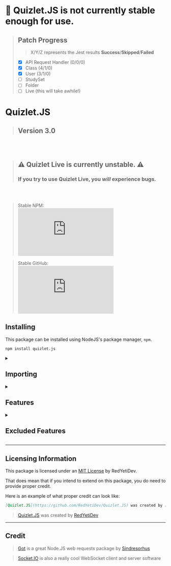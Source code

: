 # 🤒 Quizlet.JS is not currently stable enough for use.
> ## Patch Progress
> > X/Y/Z represents the Jest results **Success**/**Skipped**/**Failed**
> - [x] API Request Handler (0/0/0)
> - [x] Class (4/1/0)
> - [x] User (3/1/0)
> - [ ] StudySet
> - [ ] Folder
> - [ ] Live (this will take awhile!) 
> 
# Quizlet.JS
> ## Version 3.0
<br/><br/>
> ## ⚠ Quizlet Live is currently unstable. ⚠
> ### If you try to use Quizlet Live, you **_will_** experience bugs. 
<br/><br/>
> Stable NPM:<br/>[![NPM](https://img.shields.io/npm/v/quizlet.js?color=4f12d7&logo=npm&style=for-the-badge&label=Version)](https://npmjs.com/package/quizlet.js)<br/>

> Stable GitHub:<br/>[![GitHub release](https://img.shields.io/github/v/release/redyetidev/quizlet.js?label=version&color=4f12d7&logo=github&style=for-the-badge)](https://github.com/redyetidev/quizlet.js/releases)<br/>


## Installing
This package can be installed using NodeJS's package manager, `npm`.
```
npm install quizlet.js
```

<details>
    <summary>
    
## **Importing**    
</summary>

> To use the new *ESM* syntax, set your `type` to `module` in your `package.json`. [**Click me**](https://nodejs.org/api/packages.html#packages_package_json_and_file_extensions) for more information
- You can import the entire package into a single variable (***esm***)
    ```js
    import * as Quizlet from 'quizlet.js'
    ```

- You can import certain parts of the package into different variables (***esm***)
    ```js
    import {Class, StudySet, User, Live, Folder} from 'quizlet.js'
    ```
- You can also import this package into non-esm modules (***commonjs***)
    ```js
    var Quizlet = await import("quizlet.js")
    ```

</details>

<details>
    <summary>

## **Features**
</summary>

- ## StudySet (`Quizlet.StudySet`)
    One of the main things about Quizlet is the unique study sets. This class allows you to access these sets 
    - ### **Methods**
        <table><thead><tr><th>Type</th><th>Method</th><th>Parameters</th><th>Returns</th><th>Description</th><th>Example</th></tr></thead><tbody><tr><td>

        `static`</td><td>`getByID`</td><td>
        | Parameter | Type              | Default  | Description |
        |-----------|-------------------|----------|-------------|
        | `id`      | `string` `number` | Required | The Set ID  |
        </td><td>
        
        `Promise<StudySet>`</td><td>Gets a study set via it's ID</td><td>
        ```js
        await StudySet.getByID("123456")
        ```
        </td></tr><tr><td>

        `static`</td><td>`getFromUser`</td><td>
        | Parameter | Type              | Default  | Description |
        |-----------|-------------------|----------|-------------|
        | `id`      | `string` `number` | Required | The User ID  |
        </td><td>`Promise<StudySet[]>`</td><td>Gets all the sets that a user has created</td><td>
        ```js
        await StudySet.getFromUser("123456")
        ```
        </td></tr><tr><td>

        `static`</td><td>`getFromClass`</td><td>
        | Parameter | Type              | Default  | Description |
        |-----------|-------------------|----------|-------------|
        | `id`      | `string` `number` | Required | The Class ID  |
        </td><td>
        
        `Promise<StudySet[]>`</td><td>Gets all the sets that exist within a class</td><td>
        ```js
        await StudySet.getFromClass("123456")
        ```
        </td></tr><tr><td>

        `static`</td><td>`getFromFolder`</td><td>
        | Parameter | Type              | Default  | Description |
        |-----------|-------------------|----------|-------------|
        | `id`      | `string` `number` | Required | The Folder ID  |
        </td><td>
        
        `Promise<StudySet[]>`</td><td>Gets all the sets that exist within a folder</td><td>
        ```js
        await StudySet.getFromFolder("123456")
        ```
        </td></tr><tr><td>
        
        `dynamic`</td><td>`getTerms`</td><td>None</td><td id="set-term">`Promise<Term>`:<table><thead><tr><th>Property</th><th>Type</th><th>Description</th></tr></thead><tbody><tr><td>`term`</td><td><table><thead><tr><th>Property</th><th>Type</th><th>Description</th></tr></thead><tbody><tr><td>`text`</td><td>`string`</td><td>The content's text</td></tr><tr><td>`audio`</td><td>`string`</td><td>The content's audio (Always a TTS from my testing)</td></tr></tbody></table></td><td>The term's term</td></tr><tr><td>`definition`</td><td><table><thead><tr><th>Property</th><th>Type</th><th>Description</th></tr></thead><tbody><tr><td>`text`</td><td>`string`</td><td>The content's text</td></tr><tr><td>`audio`</td><td>`string`</td><td>The content's audio (Always a TTS from my testing)</td></tr></tbody></table></td><td>The term's definition</td></tr><tr><td>`rank`</td><td>`number`</td><td>The term's index, or rank in the set</td></tr><tr><td>`image`</td><td>`string`</td><td>The image URL of the term.</td></tr><tr><td>`setId`</td><td>`number`</td><td>The ID of the set that this term belongs in</td></tr><tr><td>`id`</td><td>`number`</td><td>The ID of this term</td></tr></tbody></table></td><td>Gets all the terms in a study set</td><td>
        ```js
        await mySet.getTerms()
        ```
        </td></tr><tr><td>

        `dynamic`</td><td>`getCreator`</td><td>None</td><td>`Promise<User>`</td><td>Gets the creator of a study set.</td><td>
        ```js
        await mySet.getCreator()
        ```
        </td></tr></tbody></table>
    - ### **Properties**
        <table><thead><tr><th>Property</th><th>Type</th><th>Description</th></tr></thead><tbody><tr><td>
        
        `url`</td><td>`string`</td><td>The set URL</td></tr><tr><td>`id`</td><td>`number`</td><td>The set's ID</td></tr><tr><td>`creatorId`</td><td>`number`</td><td>The ID of the set's creator</td></tr><tr><td>`termLang`</td><td>`string`</td><td>The languages of the terms in the set</td></tr><tr><td>`defLang`</td><td>`string`</td><td>The languages of the definitions in the set</td></tr><tr><td>`title`</td><td>`string`</td><td>The set title/name</td></tr><tr><td>`description`</td><td>`string`</td><td>The set's description</td></tr><tr><td>`thumbnail`</td><td>`string`</td><td>The icon for the set</td></tr><tr><td>`numTerms`</td><td>`number`</td><td>The number of terms in this set</td></tr></tbody></table>
- ## User (`Quizlet.User`)
    The `User` class allows you to see details about users on Quizlet
    - ### **Methods**
        <table><thead><tr><th>Type</th><th>Method</th><th>Parameters</th><th>Returns</th><th>Description</th></tr></thead><tbody><tr><td>
        
        `static`</td><td>`getByID`</td><td>
        | Parameter 	| Types 	|Default| Description 	|
        |---	|---	|---	|-|
        | `id` 	| `string` `number`|Required 	| The user ID 	|
        </td><td>

        `Promise<User>`</td><td>Gets a user by their ID</td></tr><tr><td>`static`</td><td>`getByEmail`</td><td>
        | Parameter 	| Types    	|Default| Description      	|
        |-----------	|----------	|-|------------------	|
        | `email`   	| `string` 	|Required| The user's email 	|
        </td><td>
        
        `Promise<User>`</td><td>Gets a user from a registered email</td></tr><tr><td>`static`</td><td>`getByUsername`</td><td>
        | Parameter  	| Types    	| Description         	|
        |------------	|----------	|---------------------	|
        | `username` 	| `string` 	| The user's username 	|
        </td><td>
        
        `Promise<User>`</td><td>Gets a user from the user's username</td></tr><tr><td>`dynamic`</td><td>`getSets`</td><td>None</td><td>`Promise<StudySet[]>`</td><td>Gets all the sets that a user has created</td></tr><tr><td>`dynamic`</td><td>`getClasses`</td><td>None</td><td>`Promise<Class[]>`</td><td>Gets all the classes that the user is a member of</td></tr><tr><td>`dynamic`</td><td>`getFolders`</td><td>None</td><td>`Promise<Folder[]>`</td><td>Gets all the folders that the user has sets in</td></tr></tbody></table>
    - ### **Properties**
        | Property 	| Types 	| Description 	|
        |---	|---	|---	|
        | `id` 	| `number` 	| The user's ID 	|
        | `username` 	| `string` 	| The user's username 	|
        | `avatar` 	| `string` 	| The URL to the user's display image 	|
        | `numClasses` 	| `number` 	| The number of classes that this user is a memberof 	|
        | `type` 	| `0` `1` `2` 	| The type of the user this is. `0` means that the user is a student.<br/>`2` means that the user is a teacher.<br/>If you find out what `1` means for the user, please let me know 	|
- ## Class (`Quizlet.Class`)
    The `Class` class allows you to access classes created within Quizlet
    - ### **Methods**
        <table><thead><tr><th>Type</th><th>Method</th><th>Parameters</th><th>Returns</th><th>Description</th></tr></thead><tbody><tr><td>
        
        `static`</td><td>`getByID`</td><td>
        | Parameter 	| Types             	| Default  	| Description  	|
        |-----------	|-------------------	|----------	|--------------	|
        | `id`      	| `string` `number` 	| Required 	| The class ID 	|
        </td><td>
        
        `Promise<Class>`</td><td>Gets a class by its ID</td></tr><tr><td>`static`</td><td>`getByCode`</td><td>
        | Parameter 	| Type     	| Default  	| Description           	|
        |-----------	|----------	|----------	|-----------------------	|
        | `code`    	| `string` 	| Required 	| The class's join code 	|
        </td><td>
        
        `Promise<Class>`</td><td>Gets a class by its join code</td></tr><tr><td>`static`</td><td>`getFromSchool`</td><td>
        | Parameter 	| Types             	| Default  	| Description  	|
        |-----------	|-------------------	|----------	|--------------	|
        | `id`      	| `string` `number` 	| Required 	| The school's ID 	|
        </td><td>
        
        `Promise<Class[]>`</td><td>Gets all the classes in a school</td></tr><tr><td>`static`</td><td>`getFromUser`</td><td>
        | Parameter 	| Types             	| Default  	| Description  	|
        |-----------	|-------------------	|----------	|--------------	|
        | `id`      	| `string` `number` 	| Required 	| The user's ID 	|
        </td><td>
        
        `Promise<Class[]>`</td><td>Gets all the sets that a user has created</td></tr><tr><td>`static`</td><td>`getClasses`</td><td>None</td><td>`Promise<Class[]>`</td><td>Gets all the classes that the user is a member of</td></tr><tr><td>`dynamic`</td><td>`getMembers`</td><td>None</td><td>`Promise<User[]>`</td><td>Gets all the members of a class</td></tr><tr><td>`dynamic`</td><td>`getSets`</td><td>None</td><td>`Promise<Set[]>`</td><td>Gets all of the sets linked to the class</td></tr></tbody></table>
    - ### **Properties**
        | Property      	| Type     	| Description                         	|
        |---------------	|----------	|-------------------------------------	|
        | `id`          	| `number` 	| The class's ID                      	|
        | `title`       	| `string` 	| The class's title/name              	|
        | `description` 	| `string` 	| The class's course description      	|
        | `creatorId`   	| `number` 	| The ID of the class's creator       	|
        | `numMembers`  	| `number` 	| The number of members in this class 	|
        | `numSets`     	| `number` 	| The number of sets in this class    	|
- ## Folder (`Quizlet.Folder`)
    The `Folder` class allows you to see folders made by the many users of Quizlet
    - ### **Methods**
        <table><thead><tr><th>Type</th><th>Method</th><th>Parameters</th><th>Returns</th><th>Description</th></tr></thead><tbody><tr><td>
        
        `static`</td><td>`getByID`</td><td>
        | Property 	| Type     	| Default  	| Description     	|
        |----------	|----------	|----------	|-----------------	|
        | `id`     	| `number` 	| Required 	| The folder's ID 	|
        </td><td>
        
        `Promise<Folder>`</td><td>Gets a folder by its ID</td></tr><tr><td>`static`</td><td>`getFromUser`</td><td>
        | Property 	| Type     	| Default  	| Description     	|
        |----------	|----------	|----------	|-----------------	|
        | `id`     	| `number` 	| Required 	| The user's ID 	|
        </td><td>
        
        `Promise<Folder[]>`</td><td>Gets all the folders that belong to a user</td></tr><tr><td>`dynamic`</td><td>`getCreator`</td><td>None</td><td>`Promise<User>`</td><td>Gets the creator of a folder</td></tr><tr><td>`dynamic`</td><td>`getSets`</td><td>None</td><td>`Promise<Set[]>`</td><td>Gets all of sets in a folder</td></tr></tbody></table>
    - ### **Properties**
        | Property      	| Type     	| Description                          	|
        |---------------	|----------	|--------------------------------------	|
        | `id`          	| `number` 	| The folder's ID                      	|
        | `creatorId`   	| `number` 	| The ID of the folder's creator       	|
        | `title`       	| `string` 	| The folder's name                    	|
        | `description` 	| `string` 	| The folder's description             	|
        | `url`         	| `string` 	| The folder's publicly accessible URL 	|
- ## Live (`Quizlet.Live`)
    When using this package to join any kind of Quizlet Live game, the classes should be setup in the following mannor:
    ```js
    // First, create a new instance of "Classic" or "Checkpoint"
    /* Quizlet Checkpoint game pins start with the letter "C" (CXX-XXX), any other pins are Quizlet Live game pins */
    const game = new Quizlet.Live.Classic();

    // Once your class is initialized, setup all the events
    /* Refer to each individual class's documentation to see what events are supported */
    game.on("question", (question, options) => {
        // Both Classic and Checkpoint game modes have this event, but each event behaves differently.
        // The main thing throughout both classes is that it is highly recommended to call the `game.answer(...)` method from within this event
        game.answer(options[0])
    })

    // After your events are prepared, you can go ahead and join the game
    game.joinGame("XXXXXX" /* The game pin */, "RedYetiDev" /* username */, "https://assets.quizlet.com/...." /* Your avatar */)
    ```
    - ### **Classic** (`Quizlet.Live.Classic`)
        - ### Methods
            <table><thead><tr><th>Type</th><th>Method</th><th>Parameters</th><th>Returns</th><th>Description</th></tr></thead><tbody><tr><td>
            
            `static`</td><td>`getGame`</td><td>
            | Parameter	| Type     	| Default 	| Description  	|
            |----------	|----------	|---------	|--------------	|
            | `code`   	| `number` 	|Required   | The game code	|
            </td><td>
            
            `Promise<Object>`</td><td>Gets a game via it's code (**The return object is not typed, as you won't really ever need it, but typings may be added in the future**)</td></tr><tr><td>`dynamic`</td><td>`joinGame`</td><td>
            | Parameter 	| Type     	| Default                                                                                    	| Description                                                                                        	|
            |----------	|----------	|--------------------------------------------------------------------------------------------	|----------------------------------------------------------------------------------------------------	|
            | `pin`    	| `number` 	| Required                                                                                   	| The game pin                                                                                       	|
            | `name`   	| `string` 	| `"Quizlet.JS Bot"`                                                                         	| The username to join with                                                                          	|
            | `image`  	| `string` 	| [`"https://assets.quizlet.com/a/j/dist/app/i/live_game/default-avatar.610344da6feae31.png"`](https://assets.quizlet.com/a/j/dist/app/i/live_game/default-avatar.610344da6feae31.png) 	| The avatar to use when joining. *(This avatar's URL must have the root domain of `*.quizlet.com`)* 	|
            </td><td>Nothing</td><td>Joins the Quizlet Live game using the information provided</td></tr><tr><td>
            
            `dynamic`</td><td>`answer`</td><td>
            | Parameter 	| Types                    	| Description                                                                                                                                                                                                                                                                                                                                                                                               	|
            |-----------	|--------------------------	|-----------------------------------------------------------------------------------------------------------------------------------------------------------------------------------------------------------------------------------------------------------------------------------------------------------------------------------------------------------------------------------------------------------	|
            | `answer`  	| `string` `number` [`Term`](#set-term) 	| **`string`**: If `answer` is of type `string`, it is considered to be the content text of the correct answer<br/><br/>**`number`**: If `answer` is of type `number`, it is considered to be the index of the correct answer in the `options` array returned from the `question` event.<br/><br/>[**`Term`**](#set-term): If `answer` is an instance of [`Term`](#set-term), it is considered to contain the same text content of the correct answer 	|
            </td><td>Nothing</td><td>Answers the currently active Quizlet Live question</td></tr></tbody></table>
        - ### Properties
            | Property       	| Types      	| Description                                                                                                                                                                           	|
            |----------------	|------------	|---------------------------------------------------------------------------------------------------------------------------------------------------------------------------------------	|
            | `active`       	| `boolean`  	| Whether the game currently active                                                                                                                                                     	|
            | `pin`          	| `string`   	| The game pin                                                                                                                                                                          	|
            | `gamemode`     	| `0` `1`    	| Whether the game is a Classic game (`1`) or a Checkpoint game (`0`)                                                                                                                   	|
            | `name`         	| `string`   	| The username that game is joining with                                                                                                                                                	|
            | `image`        	| `string`   	| The avatar that the user is using to join the game                                                                                                                                    	|
            | `token`        	| `string`   	| The multiplayer join token for the game                                                                                                                                               	|
            | `id`           	| `string`   	| The user's unique ID (Similar to a UUID)                                                                                                                                              	|
            | `gameInstance` 	| `object`   	| The game instance                                                                                                                                                                     	|
            | `statuses`     	| `string[]` 	| The status that are currently being sent between the client and the server                                                                                                            	|
            | `socket`       	| `Socket`   	| The socket that connects the client to the server (a Socket.IO connection)                                                                                                            	|
            | `set`          	| `StudySet` 	| The set that the host is using to play Quizlet Live                                                                                                                                   	|
            | `terms`        	| `Term[]`   	| The terms that currently in play. The length of this array can range between `6` and `12`                                                                                             	|
            | `type`         	| `number`   	| Whether the game is a singleplayer game (`2`), or a multiplayer game (not `0`)                                                                                                        	|
            | `teams`        	| `object[]` 	| The teams in the game                                                                                                                                                                 	|
            | `team`         	| `object`   	| My team in the game                                                                                                                                                                   	|
            | `index`        	| `number`   	| The currently active question's index                                                                                                                                                 	|
            | `streak`       	| `number`   	| How many attempts a team has made. Your team starts the game with a `streak` of `0` When your team gets a question wrong, and you have to start over, your `streak` increments by `1` 	|
            | `players`      	| `object`   	| All the players within the game                                                                                                                                                       	|
            | `gameOptions`  	| `object`   	| The game's settings                                                                                                                                                                   	|
        - ### Events
            <table><thead><tr><th>Event</th><th>Data</th><th>Description</th></tr></thead><tbody><tr><td>
            
            `answer`</td><td>
            | Property       	| Types     	| Description                                        	|
            |----------------	|-----------	|----------------------------------------------------	|
            | `streak`       	| `number`  	| The `streak` is how many tries the team has taken  	|
            | `index`        	| `number`  	| The index of the question that was answered        	|
            | `isCorrect`    	| `boolean` 	| Whether the question was answered correctly or not 	|
            | `answeredBy`   	| `object`  	| The player object of the question's answerer       	|
            | `answeredWith` 	| `Term`    	| The term that the player chose as their answer     	|
            | `answeredAt`   	| `Date`    	| The exact moment that the question was answered    	|
            </td><td>Fired when a question is answered</td></tr><tr><td>
            
            `replay`</td><td>None</td><td>Fired when the host replays the game</td></tr><tr><td>`lobby`</td><td>None</td><td>Fired when the host moves the game into the lobby, or when the player joins the lobby</td></tr><tr><td>`teams`</td><td>
            | Property   	| Types      	| Description                      	|
            |------------	|------------	|----------------------------------	|
            | `myTeam`   	| `object`   	| The team that the client is on   	|
            | `allTeams` 	| `object[]` 	| All of the teams within the game 	|
            </td><td>Fired when the teams are assigned/reassigned</td></tr><tr><td>
            
            `ended`</td><td>None</td><td>Fired when the game ends</td></tr><tr><td>`start`</td><td>None</td><td>Fired when the game starts</td></tr><tr><td>`question`</td><td>
            | Property   	| Types                 	| Description       	|
            |------------	|-----------------------	|-------------------	|
            | `question` 	| [`Term`](#set-term)   	| The question term 	|
            | `options`  	| [`Term[]`](#set-term) 	| The option terms  	|
            </td><td>
            
            Fired when it is time for the client to answer a question. *(It is **highly** recommended that the `answer` method be called within the listener for this event)*</td></tr></tbody></table>
    - ### **Checkpoint** (`Quizlet.Live.Checkpoint`)
        - ### Methods
            <table><thead><tr><th>Type</th><th>Method</th><th>Parameters</th><th>Returns</th><th>Description</th></tr></thead><tbody><tr><td>
            
            `dynamic`</td><td>`joinGame`</td><td>
            | Parameter 	| Type     	| Default                                                                                    	| Description                                                                                        	|
            |----------	|----------	|--------------------------------------------------------------------------------------------	|----------------------------------------------------------------------------------------------------	|
            | `pin`    	| `number` 	| Required                                                                                   	| The game pin                                                                                       	|
            | `name`   	| `string` 	| `"Quizlet.JS Bot"`                                                                         	| The username to join with                                                                          	|
            | `image`  	| `string` 	| [`"https://assets.quizlet.com/a/j/dist/app/i/live_game/default-avatar.610344da6feae31.png"`](https://assets.quizlet.com/a/j/dist/app/i/live_game/default-avatar.610344da6feae31.png) 	| The avatar to use when joining. *(This avatar's URL must have the root domain of `*.quizlet.com`)* 	|
            </td><td>Nothing</td><td>Joins the Quizlet Live game using the information provided</td></tr><tr><td>
            
            `dynamic`</td><td>`answer`</td><td>
            | Parameter 	| Types              	| Default | Description                                                                                                                                                                                                                                              	|
            |-----------	|--------------------	|----------------------------------------------------------------------------------------------------------------------------------------------------------------------------------------------------------------------------------------------------------	|
            | `answer`  	| `string` `Content` 	| Required | **`string`**:<br>If `answer` is of type `string`, it is considered to be the content text of the correct answer<br><br>**`Content`**:<br>If `answer` is an instance of `Content`, it is considered to contain the same sub-content as the correct answer 	|
            </td><td>Nothing</td><td>Answers the currently active Quizlet Live question</td></tr></tbody></table>
        - ### Properties
            <table><thead><tr><th>Property</th><th>Types</th><th>Description</th></tr></thead><tbody><tr><td>
            
            `active`</td><td>`boolean`</td><td>Whether the game is currently running</td></tr><tr><td>`pin`</td><td>`number`</td><td>The game pin</td></tr><tr><td>`gamemode`</td><td>`0` `1`</td><td>Whether the game is a Checkpoint (`0`) or a Classic (`1`) game</td></tr><tr><td>`name`</td><td>`string`</td><td>The display name that the client is joining the game with</td></tr><tr><td>`image`</td><td>`string`</td><td>The URL of the avatar that the client is joining the game with</td></tr><tr><td>`token`</td><td>`string`</td><td>The checkpoint game token that the client needs to connect to server</td></tr><tr><td>`id`</td><td>`string`</td><td>The player's starting connection id *(This id is only used for socket connection. For everything else, the `uid` property is used)*</td></tr><tr><td>`socket`</td><td>`Socket`</td><td>The socket that connects the client to the server (A Socket.IO socket)</td></tr><tr><td>`uid`</td><td>`string`</td><td>The player's internal ID</td></tr><tr><td id="cp-cq">`cq`</td><td><table><thead><tr><th>Property</th><th>Types</th><th>Description</th></tr></thead><tbody><tr><td>`prompt`</td><td id="cp-content">`Content`:
            | Property 	| Types    	| Description                                                 	|
            |----------	|----------	|-------------------------------------------------------------	|
            | `text`   	| `string` 	| The content's text                                          	|
            | `image`  	| `string` 	| The URL to the content's image                              	|
            | `audio`  	| `string` 	| The URL to the content's audio *(Usually a Text-To-Speech)* 	|
            </td><td>The question's prompt</td></tr><tr><td>
            
            `answer`</td><td>`number` `string`</td><td>The question's answer</td></tr><tr><td>`options`</td><td>[`Content[]`](#cp-content)</td><td>The question's possible answers</td></tr><tr><td>`id`</td><td>`number`</td><td>The item ID for the question</td></tr><tr><td>`type`</td><td>`"WrittenQuestion"` `"MultipleChoiceQuestion"`</td><td>The question type. *(See [Excluded Features](#ef) the question types that are not supported])*</td></tr></tbody></table></td><td>The current question data</td></tr><tr><td id="cp-ic">`isCorrect`</td><td>`boolean`</td><td>Whether you were correct on the last question that you answered</td></tr></tbody></table>
        - ### Events
            <table><thead><tr><th>Event</th><th>Data</th><th>Description</th></tr></thead><tbody><tr><td>
            
            `join`</td><td>None</td><td>Fired when the client joins the game</td></tr><tr><td>`end`</td><td>None</td><td>Fired when the game has ended</td></tr><tr><td>`start`</td><td>None</td><td>Fired when the game starts</td></tr><tr><td>`answer`</td><td>[`isCorrect`](#cp-ic)</td><td>Fired when the answers have been graded</td></tr><tr><td>`disconnect`</td><td>
            | Property 	| Types 	| Description           	|
            |----------	|-------	|-----------------------	|
            | `reason` 	| `*`   	| The disconnect reason 	|     
            </td><td>Fired when the client disconnects from the socket</td></tr><tr><td>
            
            `question`</td><td>[`cq`](#cp-cq)</td><td>Fired when it is time for the client to answer a question</td></tr></tbody></table>
</details>

<details id="ef">
    <summary>

## **Excluded Features**
</summary>

The following features are not supported by Quizlet.JS at this time. I do not have Quizlet+, and am unable to implement these features.
> Most of these features are only available with Quizlet+
- `SeparatedOptionMatchingQuestion`
- `FillInTheBlankQuestion`
- `MixedOptionMatchingQuestion`
- `RevealSelfAssessmentQuestion`
- `TrueFalseQuestion`
- `SpellingQuestion`
- `FITBTextSegment`
- `FITBWrittenBlankSegment`
- `LocationAttribute`
</details>

---

## **Licensing Information**
This package is licensed under an [MIT License](license.md) by RedYetiDev.

That does mean that if you intend to extend on this package, you do need to provide proper credit.

Here is an example of what proper credit can look like:
```md
[Quizlet.JS](https://github.com/RedYetiDev/Quizlet.JS) was created by [RedYetiDev](https://github.com/RedYetiDev)
```
> [Quizlet.JS](https://github.com/RedYetiDev/Quizlet.JS) was created by [RedYetiDev](https://github.com/RedYetiDev)

---
## **Credit**
> [Got](https://github.com/sindresorhus/got) is a great Node.JS web requests package by [Sindresorhus](https://github.com/sindresorhus)

> [Socket.IO](https://socket.io/) is also a really cool WebSocket client and server software
